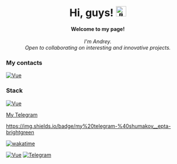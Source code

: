 <h1 align="center">Hi, guys! <img src="https://github.com/wervlad/wervlad/assets/24524555/766d336d-b87d-44ba-807c-c51de2bc6b4d" width="28px" alt="👋"></h1>
<p align="center">
    <b>Welcome to my page!</b><br><br>
    <i>
        I'm Andrey.<br>
        Open to collaborating on interesting and innovative projects.<br>
    </i>
</p>

### My contacts
 [![Vue](https://img.shields.io/badge/Mail-a8surd324%40yandex.ru-35495E?style=for-the-badge)](a8surd324@yandex.ru)

### Stack
 [![Vue](https://img.shields.io/badge/Vue.js-35495E?style=for-the-badge&logo=vuedotjs&logoColor=4FC08D)](https://github.com/Unreasonable324)








[My Telegram](https://t.me/shumakov_epta "@shumakov_epta")<br>



https://img.shields.io/badge/my%20telegram-%40shumakov__epta-brightgreen

[![wakatime](https://wakatime.com/badge/user/82b4e55b-b819-435e-9beb-0ebadd36dc23.svg?style=flat-square)](https://wakatime.com/@82b4e55b-b819-435e-9beb-0ebadd36dc23)

 [![Vue][Vue.js]][Vue-url]
 [![Telegram][Telegram]][Telegram-url]
 
[Vue.js]: https://img.shields.io/badge/Vue.js-35495E?style=for-the-badge&logo=vuedotjs&logoColor=4FC08D
[Vue-url]: https://vuejs.org/
[Telegram]: https://img.shields.io/badge/my%20telegram-%40shumakov__epta-brightgreen
[Telegram-url]: https://t.me/shumakov_epta






